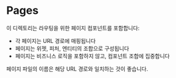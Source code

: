 # Pages

이 디렉토리는 라우팅을 위한 페이지 컴포넌트를 포함합니다:

- 각 페이지는 URL 경로에 매핑됩니다
- 페이지는 위젯, 피처, 엔티티의 조합으로 구성됩니다
- 페이지는 비즈니스 로직을 포함하지 않고, 컴포넌트 조합에 집중합니다

페이지 파일의 이름은 해당 URL 경로와 일치하는 것이 좋습니다. 